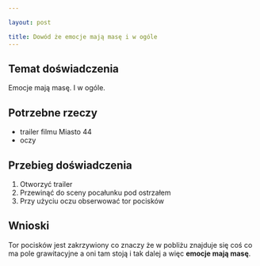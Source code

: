 ```yaml
---

layout: post

title: Dowód że emocje mają masę i w ogóle
---
```


## Temat doświadczenia

Emocje mają masę. I w ogóle.

## Potrzebne rzeczy

- trailer filmu Miasto 44
- oczy

## Przebieg doświadczenia

1. Otworzyć trailer
2. Przewinąć do sceny pocałunku pod ostrzałem
3. Przy użyciu oczu obserwować tor pocisków

## Wnioski

Tor pocisków jest zakrzywiony co znaczy że w pobliżu znajduje się coś co ma pole grawitacyjne a oni tam stoją i tak dalej a więc **emocje mają masę**.

